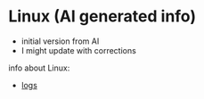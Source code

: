 # Linux (AI generated info)
* initial version from AI
* I might update with corrections

info about Linux:
* [logs](logs/readme.md)
